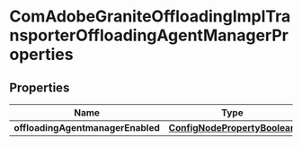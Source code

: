 
# ComAdobeGraniteOffloadingImplTransporterOffloadingAgentManagerProperties

## Properties
Name | Type | Description | Notes
------------ | ------------- | ------------- | -------------
**offloadingAgentmanagerEnabled** | [**ConfigNodePropertyBoolean**](ConfigNodePropertyBoolean.md) |  |  [optional]



